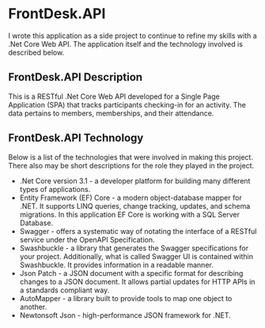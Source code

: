 # FrontDesk.API

I wrote this application as a side project to continue to refine my skills with a .Net Core Web API. The application itself and the technology involved is described below.

## FrontDesk.API Description

This is a RESTful .Net Core Web API developed for a Single Page Application (SPA) that tracks participants checking-in for an activity.  The data pertains to members, memberships, and their attendance.

## FrontDesk.API Technology

Below is a list of the technologies that were involved in making this project. There also may be short descriptions for the role they played in the project.

* .Net Core version 3.1 -  a developer platform for building many different types of applications.
* Entity Framework (EF) Core - a modern object-database mapper for .NET. It supports LINQ queries, change tracking, updates, and schema migrations. In this application EF Core is working with a SQL Server Database.
* Swagger - offers a systematic way of notating the interface of a RESTful service under the OpenAPI Specification.
* Swashbuckle - a library that generates the Swagger specifications for your project. Additionally, what is called Swagger UI is contained within Swashbuckle. It provides information in a readable manner.
* Json Patch - a JSON document with a specific format for describing changes to a JSON document. It allows partial updates for HTTP APIs in a standards compliant way.
* AutoMapper - a library built to provide tools to map one object to another.
* Newtonsoft Json - high-performance JSON framework for .NET.
